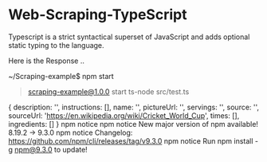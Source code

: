 # Web-Scraping-TypeScript
Typescript is a strict syntactical superset of JavaScript and adds optional static typing to the language.
 
 Here is the Response ..
 
 ~/Scraping-example$ npm start

> scraping-example@1.0.0 start
> ts-node src/test.ts

{
  description: '',
  instructions: [],
  name: '',
  pictureUrl: '',
  servings: '',
  source: '',
  sourceUrl: 'https://en.wikipedia.org/wiki/Cricket_World_Cup',
  times: [],
  ingredients: []
}
npm notice 
npm notice New major version of npm available! 8.19.2 -> 9.3.0
npm notice Changelog: https://github.com/npm/cli/releases/tag/v9.3.0
npm notice Run npm install -g npm@9.3.0 to update!
